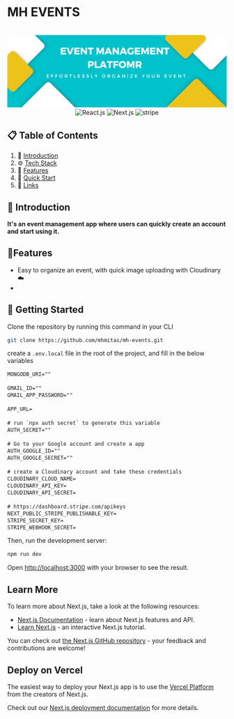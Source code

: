 # MH EVENTS

<div align="center">
  <br />
    <a href="https://mhmitas.vercel.app/" target="_blank">
      <img src="https://github.com/mhmitas/mh-events/blob/edit-readme-file/public/images/Screenshot.png?raw=true" alt="Project Banner">
    </a>
  <br />

  <div>
   <img src="https://img.shields.io/badge/-React_JS-blue?style=for-the-badge&logoColor=white&logo=react&color=61DAFB" alt="React.js" />
    <img src="https://img.shields.io/badge/-Next_JS_14-black?style=for-the-badge&logoColor=white&logo=nextdotjs&color=000000" alt="Next.js" />
    <img src="https://img.shields.io/badge/-Stripe-black?style=for-the-badge&logoColor=white&logo=stripe&color=008CDD" alt="stripe" />
  </div>
</div>


## 📋 <a name="table">Table of Contents</a>

1. 🤖 [Introduction](#introduction)
2. ⚙️ [Tech Stack](#tech-stack)
3. 🔋 [Features](#features)
4. 🤸 [Quick Start](#getting-started)
5. 🔗 [Links](#links)

## <a name="introduction">🤖 Introduction</a>
**It's an event management app where users can quickly create an account and start using it.**<br/>

## 🔋Features
- Easy to organize an event, with quick image uploading with Cloudinary ☁️
- 

## <a name="getting-started">🤸 Getting Started</a>

Clone the repository by running this command in your CLI
```bash
git clone https://github.com/mhmitas/mh-events.git
```

create a `.env.local` file in the root of the project, and fill in the below variables
```env
MONGODB_URI=""

GMAIL_ID=""
GMAIL_APP_PASSWORD=""

APP_URL=

# run `npx auth secret` to generate this variable
AUTH_SECRET=""

# Go to your Google account and create a app 
AUTH_GOOGLE_ID=""
AUTH_GOOGLE_SECRET=""

# create a Cloudinary account and take these credentials
CLOUDINARY_CLOUD_NAME=
CLOUDINARY_API_KEY=
CLOUDINARY_API_SECRET=

# https://dashboard.stripe.com/apikeys
NEXT_PUBLIC_STRIPE_PUBLISHABLE_KEY=
STRIPE_SECRET_KEY=
STRIPE_WEBHOOK_SECRET=
```


Then, run the development server:

```bash
npm run dev
```

Open [http://localhost:3000](http://localhost:3000) with your browser to see the result.

## Learn More

To learn more about Next.js, take a look at the following resources:

- [Next.js Documentation](https://nextjs.org/docs) - learn about Next.js features and API.
- [Learn Next.js](https://nextjs.org/learn) - an interactive Next.js tutorial.

You can check out [the Next.js GitHub repository](https://github.com/vercel/next.js/) - your feedback and contributions are welcome!

## Deploy on Vercel

The easiest way to deploy your Next.js app is to use the [Vercel Platform](https://vercel.com/new?utm_medium=default-template&filter=next.js&utm_source=create-next-app&utm_campaign=create-next-app-readme) from the creators of Next.js.

Check out our [Next.js deployment documentation](https://nextjs.org/docs/deployment) for more details.
